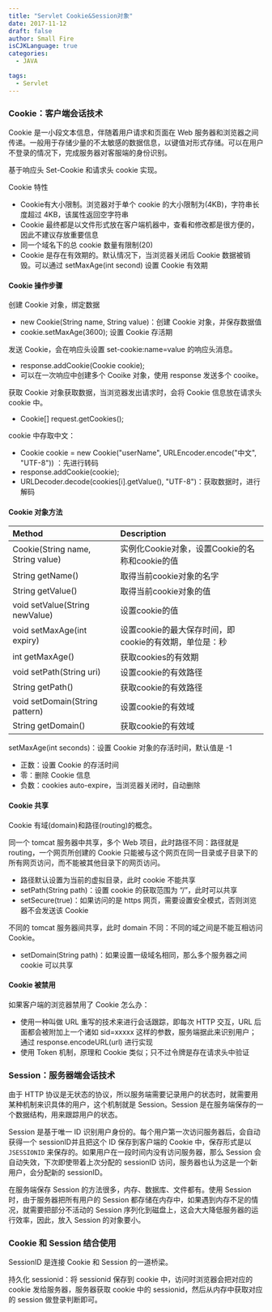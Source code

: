 ```yaml
---
title: "Servlet Cookie&Session对象"
date: 2017-11-12
draft: false
author: Small Fire
isCJKLanguage: true
categories: 
  - JAVA

tags: 
  - Servlet
---
```




### Cookie：客户端会话技术 

Cookie 是一小段文本信息，伴随着用户请求和页面在 Web 服务器和浏览器之间传递。一般用于存储少量的不太敏感的数据信息，以键值对形式存储。可以在用户不登录的情况下，完成服务器对客服端的身份识别。

基于响应头 Set-Cookie 和请求头 cookie 实现。

Cookie 特性

- Cookie有大小限制。浏览器对于单个 cookie 的大小限制为(4KB)，字符串长度超过 4KB，该属性返回空字符串
- Cookie 最终都是以文件形式放在客户端机器中，查看和修改都是很方便的，因此不建议存放重要信息
- 同一个域名下的总 cookie 数量有限制(20)
- Cookie 是存在有效期的。默认情况下，当浏览器关闭后 Cookie 数据被销毁。可以通过 setMaxAge(int second) 设置 Cookie 有效期

#### Cookie 操作步骤

创建 Cookie 对象，绑定数据

- new Cookie(String name, String value)：创建 Cookie 对象，并保存数据值
- cookie.setMaxAge(3600); 设置 Cookie 存活期

发送 Cookie，会在响应头设置 set-cookie:name=value 的响应头消息。

- response.addCookie(Cookie cookie);
- 可以在一次响应中创建多个 Cooike 对象，使用 response 发送多个 cooike。

获取 Cookie 对象获取数据，当浏览器发出请求时，会将 Cookie 信息放在请求头 cookie 中。

- Cookie[] request.getCookies();

cookie 中存取中文：

- Cookie cookie = new Cookie("userName", URLEncoder.encode("中文", "UTF-8")) ：先进行转码
- response.addCookie(cookie);
- URLDecoder.decode(cookies[i].getValue(), "UTF-8")：获取数据时，进行解码

#### Cookie 对象方法

| Method                            | Description                                            |
| :-------------------------------- | :----------------------------------------------------- |
| Cookie(String name, String value) | 实例化Cookie对象，设置Cookie的名称和cookie的值         |
| String getName()                  | 取得当前cookie对象的名字                               |
| String getValue()                 | 取得当前cookie对象的值                                 |
| void setValue(String newValue)    | 设置cookie的值                                         |
| void setMaxAge(int expiry)        | 设置cookie的最大保存时间，即cookie的有效期，单位是：秒 |
| int getMaxAge()                   | 获取cookies的有效期                                    |
| void setPath(String uri)          | 设置cookie的有效路径                                   |
| String getPath()                  | 获取cookie的有效路径                                   |
| void setDomain(String pattern)    | 设置cookie的有效域                                     |
| String getDomain()                | 获取cookie的有效域                                     |

setMaxAge(int seconds)：设置 Cookie 对象的存活时间，默认值是 -1

- 正数：设置 Cookie 的存活时间
- 零：删除 Cookie 信息
- 负数：cookies auto-expire，当浏览器关闭时，自动删除

#### Cookie 共享

Cookie 有域(domain)和路径(routing)的概念。

同一个 tomcat 服务器中共享，多个 Web 项目，此时路径不同：路径就是routing，一个网页所创建的 Cookie 只能被与这个网页在同一目录或子目录下的所有网页访问，而不能被其他目录下的网页访问。

- 路径默认设置为当前的虚拟目录，此时 cookie 不能共享
- setPath(String path)：设置 cookie 的获取范围为 “/”，此时可以共享
- setSecure(true)：如果访问的是 https 网页，需要设置安全模式，否则浏览器不会发送该 Cookie

不同的 tomcat 服务器间共享，此时 domain 不同：不同的域之间是不能互相访问 Cookie。

- setDomain(String path)：如果设置一级域名相同，那么多个服务器之间 cookie 可以共享

#### Cookie 被禁用

如果客户端的浏览器禁用了 Cookie 怎么办：

-  使用一种叫做 URL 重写的技术来进行会话跟踪，即每次 HTTP 交互，URL 后面都会被附加上一个诸如 sid=xxxxx 这样的参数，服务端据此来识别用户；通过 response.encodeURL(url) 进行实现
- 使用 Token 机制，原理和 Cookie 类似；只不过令牌是存在请求头中验证

### Session：服务器端会话技术

由于 HTTP 协议是无状态的协议，所以服务端需要记录用户的状态时，就需要用某种机制来识具体的用户，这个机制就是 Session。Session 是在服务端保存的一个数据结构，用来跟踪用户的状态。

Session 是基于唯一 ID 识别用户身份的。每个用户第一次访问服务器后，会自动获得一个 sessionID并且把这个 ID 保存到客户端的 Cookie 中，保存形式是以`JSESSIONID` 来保存的。如果用户在一段时间内没有访问服务器，那么 Session 会自动失效，下次即使带着上次分配的 sessionID 访问，服务器也认为这是一个新用户，会分配新的 sessionID。

在服务端保存 Session 的方法很多，内存、数据库、文件都有。使用 Session 时，由于服务器把所有用户的 Session 都存储在内存中，如果遇到内存不足的情况，就需要把部分不活动的 Session 序列化到磁盘上，这会大大降低服务器的运行效率，因此，放入 Session 的对象要小。

### Cookie 和 Session 结合使用

SessionID 是连接 Cookie 和 Session 的一道桥梁。

持久化 sessionid：将 sessionid 保存到 cookie 中，访问时浏览器会把对应的 cookie 发给服务器，服务器获取 cookie 中的 sessionid，然后从内存中获取对应的 session 做登录判断即可。

